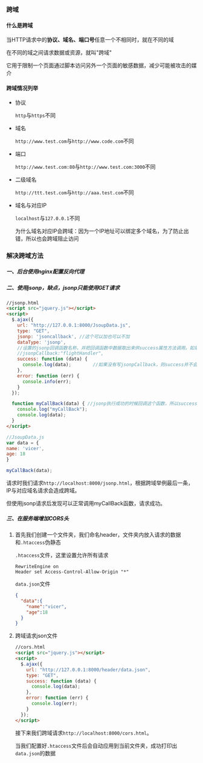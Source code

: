 ### 跨域

#### 什么是跨域

当HTTP请求中的**协议、域名、端口号**任意一个不相同时，就在不同的域

在不同的域之间请求数据或资源，就叫"跨域"

 它用于限制一个页面通过脚本访问另外一个页面的敏感数据，减少可能被攻击的媒介

#### 跨域情况列举

* 协议

  `http`与`https`不同

* 域名

  `http://www.test.com`与`http://www.code.com`不同

* 端口

  `http://www.test.com:80`与`http://www.test.com:3000`不同

* 二级域名

  `http://ttt.test.com`与`http://aaa.test.com`不同

* 域名与对应IP

  `localhost`与`127.0.0.1`不同       

  为什么域名对应IP会跨域：因为一个IP地址可以绑定多个域名，为了防止出错，所以也会跨域阻止访问



### 解决跨域方法

##### 一、后台使用nginx配置反向代理

##### 二、使用jsonp，缺点，jsonp只能使用GET请求

```html
//jsonp.html
<script src="jquery.js"></script>
<script>
  $.ajax({
    url: "http://127.0.0.1:8000/JsoupData.js",
    type: "GET",
    jsonp: 'jsoncallback', //这个可以加也可以不加
    dataType: 'jsonp',
    //设置的jsonp回调函数名称，并把回调函数中数据取出来供success属性方法调用。如果没有设置jsonpCallback则继续调用原来的回调函数。默认为jQuery自动生成的随机函数名，也可以写"?"，jQuery会自动为你处理数据
    //jsonpCallback:"flightHandler",			
    success: function (data) {
      console.log(data);		//如果没有写jsonpCallback，则success并不会回调，只会调用err返回请求状态
    },
    error: function (err) {
      console.info(err);		
    }
  });

  function myCallBack(data) { //jsonp执行成功的时候回调这个函数，所以success函数形同虚设了。
    console.log("myCallBack");
    console.log(data);
  }
</script>
```

```js
//JsoupData.js
var data = {
name: 'vicer',
age: 18
}

myCallBack(data);
```

请求时我们请求`http://localhost:8000/jsonp.html`，根据跨域举例最后一条，IP与对应域名请求会造成跨域。

但使用jsonp请求后发现可以正常调用myCallBack函数，请求成功。

##### 三、在服务端增加CORS头

1. 首先我们创建一个文件夹，我们命名header，文件夹内放入请求的数据和`.htaccess`伪静态

   `.htaccess`文件，这里设置允许所有请求

   ```
   RewriteEngine on
   Header set Access-Control-Allow-Origin "*"
   ```

   `data.json`文件

   ```json
   {
     "data":{
       "name":"vicer",
       "age":18
     }
   }
   ```

   

2. 跨域请求json文件

   ```html
   //cors.html
   <script src="jquery.js"></script>
   <script>
     $.ajax({
       url: "http://127.0.0.1:8000/header/data.json",
       type: "GET",
       success: function (data) {
         console.log(data);
       },
       error: function (err) {
         console.log(err);
       }
     });
   </script>
   ```

   接下来我们跨域请求`http://localhost:8000/cors.html`。

   当我们配置好`.htaccess`文件后会自动应用到当前文件夹，成功打印出`data.json`的数据


